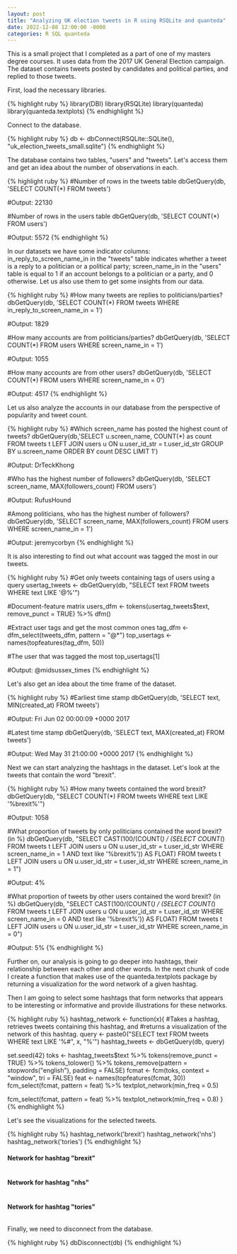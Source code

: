 ```yaml
---
layout: post
title: "Analyzing UK election tweets in R using RSQLite and quanteda"
date: 2022-12-08 12:00:00 -0000
categories: R SQL quanteda
---
```


This is a small project that I completed as a part of one of my masters degree courses. It uses data from the 2017 UK General Election campaign. The dataset contains tweets posted by candidates and political parties, and replied to those tweets.

First, load the necessary libraries.

{% highlight ruby %}
library(DBI)
library(RSQLite)
library(quanteda)
library(quanteda.textplots)
{% endhighlight %}

Connect to the database.

{% highlight ruby %}
db <- dbConnect(RSQLite::SQLite(), "uk_election_tweets_small.sqlite")
{% endhighlight %}

The database contains two tables, "users" and "tweets". Let's access them and get an idea about the number of observations in each.

{% highlight ruby %}
#Number of rows in the tweets table
dbGetQuery(db, 'SELECT COUNT(*) FROM tweets')

#Output: 22130

#Number of rows in the users table
dbGetQuery(db, 'SELECT COUNT(*) FROM users')

#Output: 5572
{% endhighlight %}

In our datasets we have some indicator columns: in_reply_to_screen_name_in in the "tweets" table indicates whether a tweet is a reply to a politician or
a political party; screen_name_in in the "users" table is equal to 1 if an account belongs to a politician or a party, and 0 otherwise. Let us also use 
them to get some insights from our data.

{% highlight ruby %}
#How many tweets are replies to politicians/parties?
dbGetQuery(db, 'SELECT COUNT(*) 
           FROM tweets
           WHERE in_reply_to_screen_name_in = 1')

#Output: 1829

#How many accounts are from politicians/parties?
dbGetQuery(db, 'SELECT COUNT(*) 
           FROM users
           WHERE screen_name_in = 1')

#Output: 1055

#How many accounts are from other users?
dbGetQuery(db, 'SELECT COUNT(*) 
           FROM users
           WHERE screen_name_in = 0')

#Output: 4517
{% endhighlight %}

Let us also analyze the accounts in our database from the perspective of popularity and tweet count.

{% highlight ruby %}
#Which screen_name has posted the highest count of tweets?
dbGetQuery(db,'SELECT u.screen_name, COUNT(*) as count
           FROM tweets t
           LEFT JOIN users u
           ON u.user_id_str = t.user_id_str
           GROUP BY u.screen_name
           ORDER BY count DESC
           LIMIT 1')

#Output: DrTeckKhong

#Who has the highest number of followers?
dbGetQuery(db, 'SELECT screen_name, MAX(followers_count)
           FROM users')

#Output: RufusHound

#Among politicians, who has the highest number of followers?
dbGetQuery(db, 'SELECT screen_name, MAX(followers_count)
           FROM users
           WHERE screen_name_in = 1')

#Output: jeremycorbyn
{% endhighlight %}

It is also interesting to find out what account was tagged the most in our tweets.

{% highlight ruby %}
#Get only tweets containing tags of users using a query
usertag_tweets <- dbGetQuery(db, "SELECT text 
           FROM tweets
           WHERE text LIKE '@%'")

#Document-feature matrix
users_dfm <- tokens(usertag_tweets$text, remove_punct = TRUE) %>%
    dfm()

#Extract user tags and get the most common ones
tag_dfm <- dfm_select(tweets_dfm, pattern = "@*")
top_usertags <- names(topfeatures(tag_dfm, 50))

#The user that was tagged the most
top_usertags[1]

#Output: @midsussex_times
{% endhighlight %}

Let's also get an idea about the time frame of the dataset.

{% highlight ruby %}
#Earliest time stamp
dbGetQuery(db, 'SELECT text, MIN(created_at)
           FROM tweets')

#Output: Fri Jun 02 00:00:09 +0000 2017

#Latest time stamp
dbGetQuery(db, 'SELECT text, MAX(created_at)
           FROM tweets')

#Output: Wed May 31 21:00:00 +0000 2017
{% endhighlight %}

Next we can start analyzing the hashtags in the dataset. Let's look at the tweets that contain the word "brexit".

{% highlight ruby %}
#How many tweets contained the word brexit?
dbGetQuery(db, "SELECT COUNT(*)
           FROM tweets
           WHERE text LIKE '%brexit%'")

#Output: 1058

#What proportion of tweets by only politicians contained the word brexit? (in %)
dbGetQuery(db, "SELECT CAST(100/(COUNT(*) / (SELECT COUNT(*) FROM tweets t
           LEFT JOIN users u
           ON u.user_id_str = t.user_id_str
           WHERE screen_name_in = 1 AND text like '%brexit%')) AS FLOAT)
           FROM tweets t
           LEFT JOIN users u
           ON u.user_id_str = t.user_id_str
           WHERE screen_name_in = 1")

#Output: 4%

#What proportion of tweets by other users contained the word brexit? (in %)
dbGetQuery(db, "SELECT CAST(100/(COUNT(*) / (SELECT COUNT(*) FROM tweets t
           LEFT JOIN users u
           ON u.user_id_str = t.user_id_str
           WHERE screen_name_in = 0 AND text like '%brexit%')) AS FLOAT)
           FROM tweets t
           LEFT JOIN users u
           ON u.user_id_str = t.user_id_str
           WHERE screen_name_in = 0")
     
#Output: 5%
{% endhighlight %}

Further on, our analysis is going to go deeper into hashtags, their relationship between each other and other words. In the next chunk of code I create a 
function that makes use of the quanteda.textplots package by returning a visualization for the word network of a given hashtag.

Then I am going to select some hashtags that form networks that appears to be interesting or informative and provide illustrations for these networks.

{% highlight ruby %}
hashtag_network <- function(x){
  #Takes a hashtag, retrieves tweets containing this hashtag, and
  #returns a visualization of the network of this hashtag.
  query <- paste0("SELECT text FROM tweets WHERE text LIKE '%#", x, "%'")
  hashtag_tweets <- dbGetQuery(db, query)
  
  set.seed(42)
  toks <- hashtag_tweets$text %>%
      tokens(remove_punct = TRUE) %>%
      tokens_tolower() %>%
      tokens_remove(pattern = stopwords("english"), padding = FALSE)
  fcmat <- fcm(toks, context = "window", tri = FALSE)
  feat <- names(topfeatures(fcmat, 30))
  fcm_select(fcmat, pattern = feat) %>%
      textplot_network(min_freq = 0.5)
  
  fcm_select(fcmat, pattern = feat) %>%
      textplot_network(min_freq = 0.8)
}
{% endhighlight %}

Let's see the visualizations for the selected tweets.

{% highlight ruby %}
hashtag_network('brexit')
hashtag_network('nhs')
hashtag_network('tories')
{% endhighlight %}

<h4><strong>Network for hashtag "brexit"</strong></h4>
<img src="/assets/brexit.png" alt="">

<h4>Network for hashtag "nhs"</h4>
<img src="/assets/nhs.png" alt="">

<h4>Network for hashtag "tories"</h4>
<img src="/assets/tories.png" alt="">

Finally, we need to disconnect from the database. 

{% highlight ruby %}
dbDisconnect(db)
{% endhighlight %}
